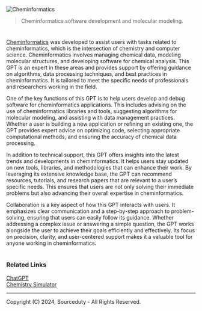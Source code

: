 ![Cheminformatics](https://github.com/user-attachments/assets/b7ba3e67-017f-4f8c-8a27-33cec7ab4bad)

> Cheminformatics software development and molecular modeling.

#

[Cheminformatics](https://chatgpt.com/g/g-I642hlqFh-cheminformatics) was developed to assist users with tasks related to cheminformatics, which is the intersection of chemistry and computer science. Cheminformatics involves managing chemical data, modeling molecular structures, and developing software for chemical analysis. This GPT is an expert in these areas and provides support by offering guidance on algorithms, data processing techniques, and best practices in cheminformatics. It is tailored to meet the specific needs of professionals and researchers working in the field.

One of the key functions of this GPT is to help users develop and debug software for cheminformatics applications. This includes advising on the use of cheminformatics libraries and tools, suggesting algorithms for molecular modeling, and assisting with data management practices. Whether a user is building a new application or refining an existing one, the GPT provides expert advice on optimizing code, selecting appropriate computational methods, and ensuring the accuracy of chemical data processing.

In addition to technical support, this GPT offers insights into the latest trends and developments in cheminformatics. It helps users stay updated on new tools, libraries, and methodologies that can enhance their work. By leveraging its extensive knowledge base, the GPT can recommend resources, tutorials, and research papers that are relevant to a user’s specific needs. This ensures that users are not only solving their immediate problems but also advancing their overall expertise in cheminformatics.

Collaboration is a key aspect of how this GPT interacts with users. It emphasizes clear communication and a step-by-step approach to problem-solving, ensuring that users can easily follow its guidance. Whether addressing a complex issue or answering a simple question, the GPT works alongside the user to achieve their goals efficiently and effectively. Its focus on precision, clarity, and user-centered support makes it a valuable tool for anyone working in cheminformatics. 

#
### Related Links

[ChatGPT](https://github.com/sourceduty/ChatGPT)
<br>
[Chemistry Simulator](https://github.com/sourceduty/Chemistry_Simulator)

***
Copyright (C) 2024, Sourceduty - All Rights Reserved.
